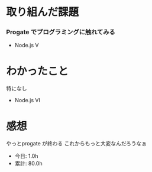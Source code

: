 # 取り組んだ課題
### Progate でプログラミングに触れてみる
* Node.js Ⅴ
# わかったこと
特になし
* Node.js Ⅵ
# 感想
やっとprogate が終わる これからもっと大変なんだろうなぁ
* 今日: 1.0h
* 累計: 80.0h
